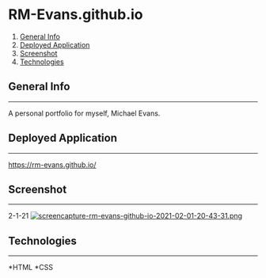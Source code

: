# RM-Evans.github.io

1. [General Info](#general-info)
2. [Deployed Application](#deployed-application)
3. [Screenshot](#screenshot)
4. [Technologies](#technologies)

## General Info
***
A personal portfolio for myself, Michael Evans.

## Deployed Application
***

https://rm-evans.github.io/

## Screenshot
***
2-1-21
[![screencapture-rm-evans-github-io-2021-02-01-20-43-31.png](https://i.postimg.cc/Tw0mFzv6/screencapture-rm-evans-github-io-2021-02-01-20-43-31.png)](https://postimg.cc/XGZpyDvH)

## Technologies
***

*HTML
*CSS


